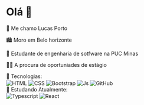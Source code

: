 <h1 align="left">Olá 👋</h1>

🙋 Me chamo Lucas Porto

🏙️ Moro em Belo horizonte

📖 Estudante de engenharia de sotfware na PUC Minas

👩‍💻 A procura de oportuniades de estágio

🔨 Tecnologias: 
</br>
 <img align="center" alt="HTML" src="https://img.shields.io/badge/HTML5-E34F26?style=for-the-badge&logo=html5&logoColor=white">
 <img align="center" alt="CSS" src="https://img.shields.io/badge/CSS3-1572B6?style=for-the-badge&logo=css3&logoColor=white">
 <img align="center" alt="Bootstrap" src="https://img.shields.io/badge/Bootstrap-563D7C?style=for-the-badge&logo=bootstrap&logoColor=white">
 <img align="center" alt="Js" src="https://img.shields.io/badge/JavaScript-323330?style=for-the-badge&logo=javascript&logoColor=F7DF1E">
 <img align="center" alt="GitHub" src="https://img.shields.io/badge/GitHub-100000?style=for-the-badge&logo=github&logoColor=white">
 </br>
 🔨 Estudando Atualmente:
 </br>
 <img align="center" alt="Typescript" src="https://img.shields.io/badge/TypeScript-007ACC?style=for-the-badge&logo=typescript&logoColor=white">
 <img align="center" alt="React" src="https://img.shields.io/badge/React-20232A?style=for-the-badge&logo=react&logoColor=61DAFB">
